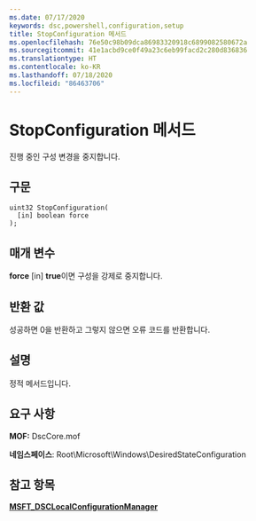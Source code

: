 ```yaml
---
ms.date: 07/17/2020
keywords: dsc,powershell,configuration,setup
title: StopConfiguration 메서드
ms.openlocfilehash: 76e50c98b09dca86983320918c6899082580672a
ms.sourcegitcommit: 41e1acbd9ce0f49a23c6eb99facd2c280d836836
ms.translationtype: HT
ms.contentlocale: ko-KR
ms.lasthandoff: 07/18/2020
ms.locfileid: "86463706"
---
```

# <a name="stopconfiguration-method"></a>StopConfiguration 메서드

진행 중인 구성 변경을 중지합니다.

## <a name="syntax"></a>구문

```mof
uint32 StopConfiguration(
  [in] boolean force
);
```

## <a name="parameters"></a>매개 변수

**force** \[in\] **true**이면 구성을 강제로 중지합니다.

## <a name="return-value"></a>반환 값

성공하면 0을 반환하고 그렇지 않으면 오류 코드를 반환합니다.

## <a name="remarks"></a>설명

정적 메서드입니다.

## <a name="requirements"></a>요구 사항

**MOF:** DscCore.mof

**네임스페이스**: Root\Microsoft\Windows\DesiredStateConfiguration

## <a name="see-also"></a>참고 항목

[**MSFT_DSCLocalConfigurationManager**](msft-dsclocalconfigurationmanager.md)

